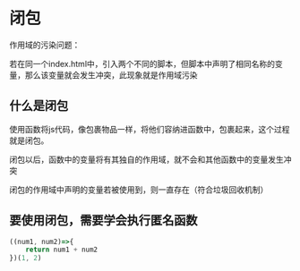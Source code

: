 # 闭包

作用域的污染问题：

若在同一个index.html中，引入两个不同的脚本，但脚本中声明了相同名称的变量，那么该变量就会发生冲突，此现象就是作用域污染

## 什么是闭包

使用函数将js代码，像包裹物品一样，将他们容纳进函数中，包裹起来，这个过程就是闭包。

闭包以后，函数中的变量将有其独自的作用域，就不会和其他函数中的变量发生冲突

闭包的作用域中声明的变量若被使用到，则一直存在（符合垃圾回收机制）

## 要使用闭包，需要学会执行匿名函数

```js
((num1, num2)=>{
    return num1 + num2
})(1, 2)
```